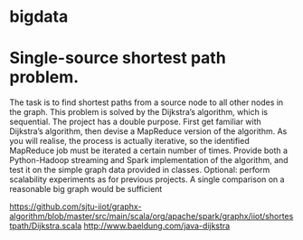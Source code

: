 # bigdata

# Single-source shortest path problem.
The task is to find shortest paths from a source node to all other nodes in the graph. This problem is solved by the Dijkstra’s algorithm, which is sequential.
The project has a double purpose. First get familiar with Dijkstra’s algorithm, then devise a MapReduce version of the algorithm. As you will realise, the process is actually iterative, so the identified MapReduce job must be iterated a certain number of times.
Provide both a Python-Hadoop streaming and Spark implementation of the algorithm, and test it on the simple graph data provided in classes.
Optional: perform scalability experiments as for previous projects. A single comparison on a reasonable big graph would be sufficient

https://github.com/sjtu-iiot/graphx-algorithm/blob/master/src/main/scala/org/apache/spark/graphx/iiot/shortestpath/Dijkstra.scala
http://www.baeldung.com/java-dijkstra
